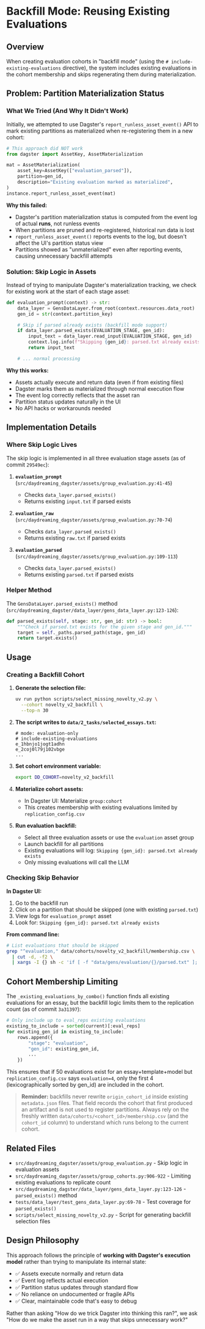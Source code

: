 # Backfill Mode: Reusing Existing Evaluations

## Overview

When creating evaluation cohorts in "backfill mode" (using the `# include-existing-evaluations` directive), the system includes existing evaluations in the cohort membership and skips regenerating them during materialization.

## Problem: Partition Materialization Status

### What We Tried (And Why It Didn't Work)

Initially, we attempted to use Dagster's `report_runless_asset_event()` API to mark existing partitions as materialized when re-registering them in a new cohort:

```python
# This approach did NOT work
from dagster import AssetKey, AssetMaterialization

mat = AssetMaterialization(
    asset_key=AssetKey(["evaluation_parsed"]),
    partition=gen_id,
    description="Existing evaluation marked as materialized",
)
instance.report_runless_asset_event(mat)
```

**Why this failed:**
- Dagster's partition materialization status is computed from the event log of actual **runs**, not runless events
- When partitions are pruned and re-registered, historical run data is lost
- `report_runless_asset_event()` reports events to the log, but doesn't affect the UI's partition status view
- Partitions showed as "unmaterialized" even after reporting events, causing unnecessary backfill attempts

### Solution: Skip Logic in Assets

Instead of trying to manipulate Dagster's materialization tracking, we check for existing work at the start of each stage asset:

```python
def evaluation_prompt(context) -> str:
    data_layer = GensDataLayer.from_root(context.resources.data_root)
    gen_id = str(context.partition_key)

    # Skip if parsed already exists (backfill mode support)
    if data_layer.parsed_exists(EVALUATION_STAGE, gen_id):
        input_text = data_layer.read_input(EVALUATION_STAGE, gen_id)
        context.log.info(f"Skipping {gen_id}: parsed.txt already exists")
        return input_text

    # ... normal processing
```

**Why this works:**
- Assets actually execute and return data (even if from existing files)
- Dagster marks them as materialized through normal execution flow
- The event log correctly reflects that the asset ran
- Partition status updates naturally in the UI
- No API hacks or workarounds needed

## Implementation Details

### Where Skip Logic Lives

The skip logic is implemented in all three evaluation stage assets (as of commit `29549ec`):

1. **`evaluation_prompt`** (`src/daydreaming_dagster/assets/group_evaluation.py:41-45`)
   - Checks `data_layer.parsed_exists()`
   - Returns existing `input.txt` if parsed exists

2. **`evaluation_raw`** (`src/daydreaming_dagster/assets/group_evaluation.py:70-74`)
   - Checks `data_layer.parsed_exists()`
   - Returns existing `raw.txt` if parsed exists

3. **`evaluation_parsed`** (`src/daydreaming_dagster/assets/group_evaluation.py:109-113`)
   - Checks `data_layer.parsed_exists()`
   - Returns existing `parsed.txt` if parsed exists

### Helper Method

The `GensDataLayer.parsed_exists()` method (`src/daydreaming_dagster/data_layer/gens_data_layer.py:123-126`):

```python
def parsed_exists(self, stage: str, gen_id: str) -> bool:
    """Check if parsed.txt exists for the given stage and gen_id."""
    target = self._paths.parsed_path(stage, gen_id)
    return target.exists()
```

## Usage

### Creating a Backfill Cohort

1. **Generate the selection file:**
   ```bash
   uv run python scripts/select_missing_novelty_v2.py \
     --cohort novelty_v2_backfill \
     --top-n 30
   ```

2. **The script writes to `data/2_tasks/selected_essays.txt`:**
   ```
   # mode: evaluation-only
   # include-existing-evaluations
   e_1hbnjo1jogt1adhn
   e_2coj0l79j102vbge
   ...
   ```

3. **Set cohort environment variable:**
   ```bash
   export DD_COHORT=novelty_v2_backfill
   ```

4. **Materialize cohort assets:**
   - In Dagster UI: Materialize `group:cohort`
   - This creates membership with existing evaluations limited by `replication_config.csv`

5. **Run evaluation backfill:**
   - Select all three evaluation assets or use the `evaluation` asset group
   - Launch backfill for all partitions
   - Existing evaluations will log: `Skipping {gen_id}: parsed.txt already exists`
   - Only missing evaluations will call the LLM

### Checking Skip Behavior

**In Dagster UI:**
1. Go to the backfill run
2. Click on a partition that should be skipped (one with existing `parsed.txt`)
3. View logs for `evaluation_prompt` asset
4. Look for: `Skipping {gen_id}: parsed.txt already exists`

**From command line:**
```bash
# List evaluations that should be skipped
grep "^evaluation," data/cohorts/novelty_v2_backfill/membership.csv \
  | cut -d, -f2 \
  | xargs -I {} sh -c 'if [ -f "data/gens/evaluation/{}/parsed.txt" ]; then echo "{}"; fi'
```

## Cohort Membership Limiting

The `_existing_evaluations_by_combo()` function finds all existing evaluations for an essay, but the backfill logic limits them to the replication count (as of commit `3a31397`):

```python
# Only include up to eval_reps existing evaluations
existing_to_include = sorted(current)[:eval_reps]
for existing_gen_id in existing_to_include:
    rows.append({
        "stage": "evaluation",
        "gen_id": existing_gen_id,
        ...
    })
```

This ensures that if 50 evaluations exist for an essay+template+model but `replication_config.csv` says `evaluation=4`, only the first 4 (lexicographically sorted by gen_id) are included in the cohort.

> **Reminder:** backfills never rewrite `origin_cohort_id` inside existing `metadata.json` files. That field records the cohort that first produced an artifact and is not used to register partitions. Always rely on the freshly written `data/cohorts/<cohort_id>/membership.csv` (and the `cohort_id` column) to understand which runs belong to the current cohort.

## Related Files

- `src/daydreaming_dagster/assets/group_evaluation.py` - Skip logic in evaluation assets
- `src/daydreaming_dagster/assets/group_cohorts.py:906-922` - Limiting existing evaluations to replicate count
- `src/daydreaming_dagster/data_layer/gens_data_layer.py:123-126` - `parsed_exists()` method
- `tests/data_layer/test_gens_data_layer.py:69-78` - Test coverage for `parsed_exists()`
- `scripts/select_missing_novelty_v2.py` - Script for generating backfill selection files

## Design Philosophy

This approach follows the principle of **working with Dagster's execution model** rather than trying to manipulate its internal state:

- ✅ Assets execute normally and return data
- ✅ Event log reflects actual execution
- ✅ Partition status updates through standard flow
- ✅ No reliance on undocumented or fragile APIs
- ✅ Clear, maintainable code that's easy to debug

Rather than asking "How do we trick Dagster into thinking this ran?", we ask "How do we make the asset run in a way that skips unnecessary work?"
